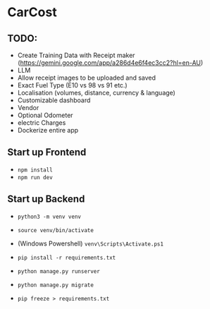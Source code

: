 # CarCost

## TODO:

- Create Training Data with Receipt maker (https://gemini.google.com/app/a286d4e6f4ec3cc2?hl=en-AU)
- LLM
- Allow receipt images to be uploaded and saved
- Exact Fuel Type (E10 vs 98 vs 91 etc.)
- Localisation (volumes, distance, currency & language)
- Customizable dashboard
- Vendor
- Optional Odometer
- electric Charges
- Dockerize entire app

## Start up Frontend

- `npm install`
- `npm run dev`

## Start up Backend

- `python3 -m venv venv`
- `source venv/bin/activate`
- (Windows Powershell) `venv\Scripts\Activate.ps1`
- `pip install -r requirements.txt`

- `python manage.py runserver`

- `python manage.py migrate`
- `pip freeze > requirements.txt`
